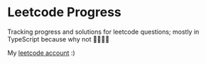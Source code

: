 # Leetcode Progress

Tracking progress and solutions for leetcode questions; mostly in TypeScript because why not 🏄‍♂️🏄‍♂️

My [leetcode account](https://leetcode.com/jack_joseph/) :)
